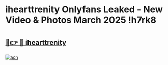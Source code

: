 # ihearttrenity Onlyfans Leaked - New Video & Photos March 2025 !h7rk8

# <h2><a href="https://pzgfs1.iuczelnia.edu.pl?title=ihearttrenity&ref=h7rk8">🔗👉 🔴 ihearttrenity</a></h2>

[![acn](https://github.com/user-attachments/assets/0f9c940e-d8b0-45ae-aac7-cd30a18b3e1c)](https://pzgfs1.iuczelnia.edu.pl?title=ihearttrenity&ref=h7rk8)

